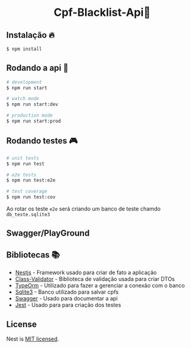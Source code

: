 <h1 align="center">Cpf-Blacklist-Api🧾</h1>

## Instalação 🔥

```bash
$ npm install
```

## Rodando a api 🚀

```bash
# development
$ npm run start

# watch mode
$ npm run start:dev

# production mode
$ npm run start:prod
```

## Rodando testes 🎮 

```bash
# unit tests
$ npm run test

# e2e tests
$ npm run test:e2e

# test coverage
$ npm run test:cov
```

Ao rotar os teste `e2e` será criando um banco de teste chamdo `db_teste.sqlite3`

## Swagger/PlayGround 

## Bibliotecas 📚

- [Nestjs](https://nestjs.com/) - Framework usado para criar de fato a aplicação
- [Class-Validator](https://github.com/typestack/class-validator) - Biblioteca de validação usada para criar DTOs
- [TypeOrm](https://typeorm.io/#/) - Utilizado para fazer a gerenciar a conexão com o banco
- [Sqlite3](https://www.npmjs.com/package/sqlite3) - Banco utilizado para salvar cpfs
- [Swagger](https://swagger.io/) - Usado para documentar a api
- [Jest](https://jestjs.io/pt-BR/) - Usado para para criação dos testes

## License

Nest is [MIT licensed](LICENSE).
